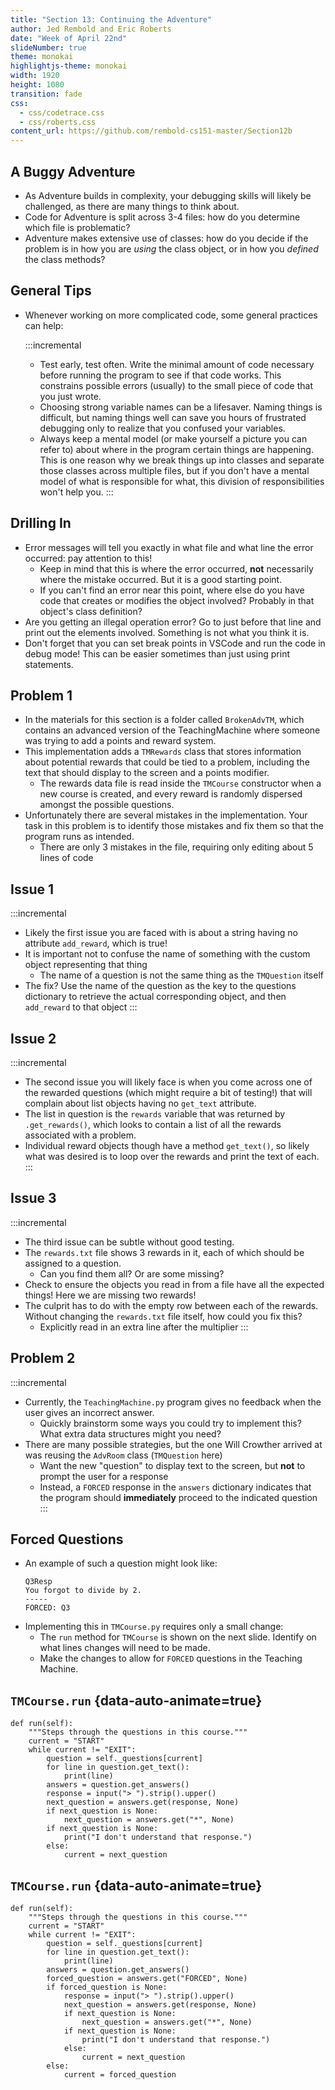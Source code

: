 ```yaml
---
title: "Section 13: Continuing the Adventure"
author: Jed Rembold and Eric Roberts
date: "Week of April 22nd"
slideNumber: true
theme: monokai
highlightjs-theme: monokai
width: 1920
height: 1080
transition: fade
css:
  - css/codetrace.css
  - css/roberts.css
content_url: https://github.com/rembold-cs151-master/Section12b
---
```



## A Buggy Adventure
- As Adventure builds in complexity, your debugging skills will likely be challenged, as there are many things to think about.
- Code for Adventure is split across 3-4 files: how do you determine which file is problematic?
- Adventure makes extensive use of classes: how do you decide if the problem is in how you are _using_ the class object, or in how you _defined_ the class methods?

## General Tips
- Whenever working on more complicated code, some general practices can help:
  
  :::incremental
  - Test early, test often. Write the minimal amount of code necessary before running the program to see if that code works. This constrains possible errors (usually) to the small piece of code that you just wrote.
  - Choosing strong variable names can be a lifesaver. Naming things is difficult, but naming things well can save you hours of frustrated debugging only to realize that you confused your variables.
  - Always keep a mental model (or make yourself a picture you can refer to) about where in the program certain things are happening. This is one reason why we break things up into classes and separate those classes across multiple files, but if you don't have a mental model of what is responsible for what, this division of responsibilities won't help you.
  :::

## Drilling In
- Error messages will tell you exactly in what file and what line the error occurred: pay attention to this!
  - Keep in mind that this is where the error occurred, **not** necessarily where the mistake occurred. But it is a good starting point.
  - If you can't find an error near this point, where else do you have code that creates or modifies the object involved? Probably in that object's class definition?
- Are you getting an illegal operation error? Go to just before that line and print out the elements involved. Something is not what you think it is.
- Don't forget that you can set break points in VSCode and run the code in debug mode! This can be easier sometimes than just using print statements.


## Problem 1
- In the materials for this section is a folder called `BrokenAdvTM`, which contains an advanced version of the TeachingMachine where someone was trying to add a points and reward system.
- This implementation adds a `TMRewards` class that stores information about potential rewards that could be tied to a problem, including the text that should display to the screen and a points modifier.
  - The rewards data file is read inside the `TMCourse` constructor when a new course is created, and every reward is randomly dispersed amongst the possible questions.
- Unfortunately there are several mistakes in the implementation. Your task in this problem is to identify those mistakes and fix them so that the program runs as intended.
   - There are only 3 mistakes in the file, requiring only editing about 5 lines of code


## Issue 1
:::incremental
- Likely the first issue you are faced with is about a string having no attribute `add_reward`, which is true!
- It is important not to confuse the name of something with the custom object representing that thing
  - The name of a question is not the same thing as the `TMQuestion` itself
- The fix? Use the name of the question as the key to the questions dictionary to retrieve the actual corresponding object, and then `add_reward` to that object
:::

## Issue 2
:::incremental
- The second issue you will likely face is when you come across one of the rewarded questions (which might require a bit of testing!) that will complain about list objects having no `get_text` attribute.
- The list in question is the `rewards` variable that was returned by `.get_rewards()`, which looks to contain a list of all the rewards associated with a problem.
- Individual reward objects though have a method `get_text()`, so likely what was desired is to loop over the rewards and print the text of each.
:::

## Issue 3
:::incremental
- The third issue can be subtle without good testing.
- The `rewards.txt` file shows 3 rewards in it, each of which should be assigned to a question.
  - Can you find them all? Or are some missing?
- Check to ensure the objects you read in from a file have all the expected things! Here we are missing two rewards!
- The culprit has to do with the empty row between each of the rewards. Without changing the `rewards.txt` file itself, how could you fix this?
  - Explicitly read in an extra line after the multiplier
:::

## Problem 2
:::incremental
- Currently, the `TeachingMachine.py` program gives no feedback when the user gives an incorrect answer.
  - Quickly brainstorm some ways you could try to implement this? What extra data structures might you need?
- There are many possible strategies, but the one Will Crowther arrived at was reusing the `AdvRoom` class (`TMQuestion` here)
  - Want the new "question" to display text to the screen, but **not** to prompt the user for a response
  - Instead, a `FORCED` response in the `answers` dictionary indicates that the program should **immediately** proceed to the indicated question
:::


## Forced Questions
- An example of such a question might look like:
  ```text
  Q3Resp
  You forgot to divide by 2.
  -----
  FORCED: Q3
  ```
- Implementing this in `TMCourse.py` requires only a small change:
  - The `run` method for `TMCourse` is shown on the next slide. Identify on what lines changes will need to be made.
  - Make the changes to allow for `FORCED` questions in the Teaching Machine.


## `TMCourse.run` {data-auto-animate=true}
```{.mypython style='max-height:900px; font-size:.8em' data-id='mycode' data-line-numbers='|8-9'}
def run(self):
    """Steps through the questions in this course."""
    current = "START"
    while current != "EXIT":
        question = self._questions[current]
        for line in question.get_text():
            print(line)
        answers = question.get_answers()
        response = input("> ").strip().upper()
        next_question = answers.get(response, None)
        if next_question is None:
            next_question = answers.get("*", None)
        if next_question is None:
            print("I don't understand that response.")
        else:
            current = next_question
```

## `TMCourse.run` {data-auto-animate=true}
```{.mypython style='max-height:900px; font-size:.8em' data-id='mycode' data-line-numbers='8,11|9-10|19-20'}
def run(self):
    """Steps through the questions in this course."""
    current = "START"
    while current != "EXIT":
        question = self._questions[current]
        for line in question.get_text():
            print(line)
        answers = question.get_answers()
        forced_question = answers.get("FORCED", None)
        if forced_question is None:
            response = input("> ").strip().upper()
            next_question = answers.get(response, None)
            if next_question is None:
                next_question = answers.get("*", None)
            if next_question is None:
                print("I don't understand that response.")
            else:
                current = next_question
        else:
            current = forced_question
```
